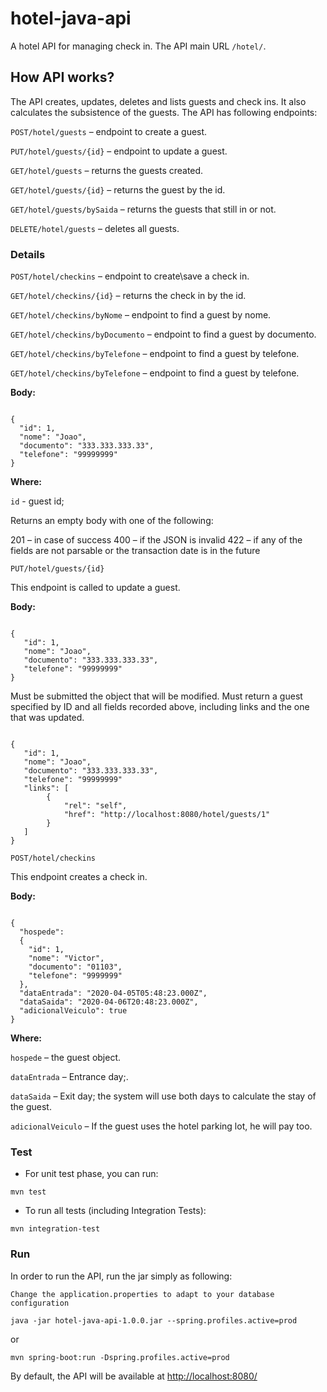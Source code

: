 # hotel-java-api

A hotel API for managing check in. The API main URL `/hotel/`.

## How API works?

The API creates, updates, deletes and lists guests and check ins. It also calculates the subsistence of the guests. The API has following endpoints:

`POST/hotel/guests` – endpoint to create a guest.

`PUT/hotel/guests/{id}` – endpoint to update a guest.

`GET/hotel/guests` – returns the guests created.

`GET/hotel/guests/{id}` – returns the guest by the id.

`GET/hotel/guests/bySaida` – returns the guests that still in or not.

`DELETE/hotel/guests` – deletes all guests.

### Details

`POST/hotel/checkins` – endpoint to create\save a check in.

`GET/hotel/checkins/{id}` – returns the check in by the id.

`GET/hotel/checkins/byNome` – endpoint to find a guest by nome.

`GET/hotel/checkins/byDocumento` – endpoint to find a guest by documento.

`GET/hotel/checkins/byTelefone` – endpoint to find a guest by telefone.

`GET/hotel/checkins/byTelefone` – endpoint to find a guest by telefone.

**Body:**

<code>
{
  "id": 1,
  "nome": "Joao",
  "documento": "333.333.333.33",
  "telefone": "99999999"
}
</code>

**Where:**

`id` - guest id; 


Returns an empty body with one of the following:

201 – in case of success
400 – if the JSON is invalid
422 – if any of the fields are not parsable or the transaction date is in the future

`PUT/hotel/guests/{id}`

This endpoint is called to update a guest.

**Body:**

<code>
{
   "id": 1,
   "nome": "Joao",
   "documento": "333.333.333.33",
   "telefone": "99999999"
}
</code>

Must be submitted the object that will be modified. Must return a guest specified by ID and all fields recorded above, including links and
the one that was updated.

<code>
{   
   "id": 1,
   "nome": "Joao",
   "documento": "333.333.333.33",
   "telefone": "99999999"
   "links": [
	    {
	        "rel": "self",
	        "href": "http://localhost:8080/hotel/guests/1"
	    }
   ]
}
</code>

`POST/hotel/checkins`

This endpoint creates a check in.

**Body:**

<code>
{
  "hospede": 
  {
    "id": 1,
    "nome": "Victor",
    "documento": "01103",
    "telefone": "9999999"
  },
  "dataEntrada": "2020-04-05T05:48:23.000Z",
  "dataSaida": "2020-04-06T20:48:23.000Z",
  "adicionalVeiculo": true
}
</code>
 
**Where:**

`hospede` – the guest object.

`dataEntrada` – Entrance day;.

`dataSaida` – Exit day; the system will use both days to calculate the stay of the guest.

`adicionalVeiculo` – If the guest uses the hotel parking lot, he will pay too.

### Test

* For unit test phase, you can run:

```
mvn test
```

* To run all tests (including Integration Tests):

```
mvn integration-test
```

### Run

In order to run the API, run the jar simply as following:

```
Change the application.properties to adapt to your database configuration
```

```
java -jar hotel-java-api-1.0.0.jar --spring.profiles.active=prod
```
    
or

```
mvn spring-boot:run -Dspring.profiles.active=prod
```

By default, the API will be available at [http://localhost:8080/](http://localhost:8080/)
